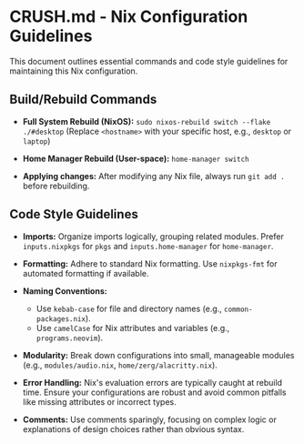 # CRUSH.md - Nix Configuration Guidelines

This document outlines essential commands and code style guidelines for maintaining this Nix configuration.

## Build/Rebuild Commands

- **Full System Rebuild (NixOS):**
  `sudo nixos-rebuild switch --flake ./#desktop`
  (Replace `<hostname>` with your specific host, e.g., `desktop` or `laptop`)

- **Home Manager Rebuild (User-space):**
  `home-manager switch`

- **Applying changes:**
  After modifying any Nix file, always run `git add .` before rebuilding.

## Code Style Guidelines

- **Imports:**
  Organize imports logically, grouping related modules. Prefer `inputs.nixpkgs` for `pkgs` and `inputs.home-manager` for `home-manager`.

- **Formatting:**
  Adhere to standard Nix formatting. Use `nixpkgs-fmt` for automated formatting if available.

- **Naming Conventions:**
  - Use `kebab-case` for file and directory names (e.g., `common-packages.nix`).
  - Use `camelCase` for Nix attributes and variables (e.g., `programs.neovim`).

- **Modularity:**
  Break down configurations into small, manageable modules (e.g., `modules/audio.nix`, `home/zerg/alacritty.nix`).

- **Error Handling:**
  Nix's evaluation errors are typically caught at rebuild time. Ensure your configurations are robust and avoid common pitfalls like missing attributes or incorrect types.

- **Comments:**
  Use comments sparingly, focusing on complex logic or explanations of design choices rather than obvious syntax.
